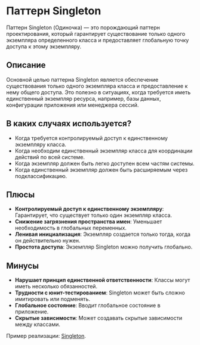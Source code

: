 # Паттерн Singleton

Паттерн Singleton (Одиночка) — это порождающий паттерн проектирования, который гарантирует существование только одного экземпляра определенного класса и предоставляет глобальную точку доступа к этому экземпляру.

## Описание

Основной целью паттерна Singleton является обеспечение существования только одного экземпляра класса и предоставление к нему общего доступа. Это полезно в ситуациях, когда требуется иметь единственный экземпляр ресурса, например, базы данных, конфигурации приложения или менеджера сессий.

## В каких случаях используется?

- Когда требуется контролируемый доступ к единственному экземпляру класса.
- Когда необходим единственный экземпляр класса для координации действий по всей системе.
- Когда экземпляр должен быть легко доступен всем частям системы.
- Когда единственный экземпляр должен быть расширяемым через подклассификацию.

## Плюсы

- **Контролируемый доступ к единственному экземпляру**: Гарантирует, что существует только один экземпляр класса.
- **Снижение загрязнения пространства имен**: Уменьшает необходимость в глобальных переменных.
- **Ленивая инициализация**: Экземпляр создается только тогда, когда он действительно нужен.
- **Простота доступа**: Экземпляр Singleton можно получить глобально.

## Минусы

- **Нарушает принцип единственной ответственности**: Классы могут иметь несколько обязанностей.
- **Трудности с юнит-тестированием**: Singleton может быть сложно имитировать или подменять.
- **Глобальное состояние**: Вводит глобальное состояние в приложение.
- **Скрытые зависимости**: Может создавать скрытые зависимости между классами.

Пример реализации: [Singleton](singleton.ts).
